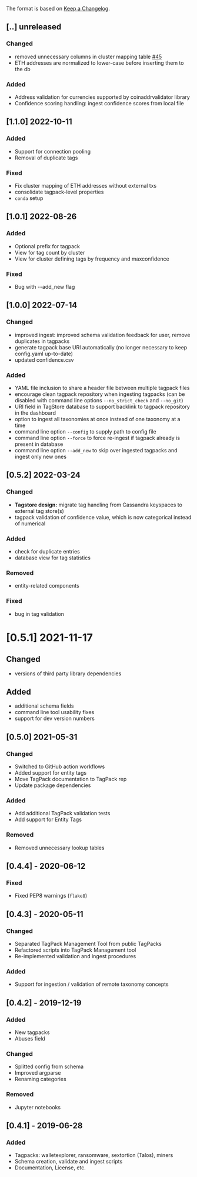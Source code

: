 The format is based on [Keep a Changelog](https://keepachangelog.com/en/1.0.0/).

## [..] unreleased
### Changed
- removed unnecessary columns in cluster mapping table [#45](https://github.com/graphsense/graphsense-tagpack-tool/issues/45)
- ETH addresses are normalized to lower-case before inserting them to the db
### Added
- Address validation for currencies supported by coinaddrvalidator library
- Confidence scoring handling: ingest confidence scores from local file

## [1.1.0] 2022-10-11
### Added
- Support for connection pooling
- Removal of duplicate tags
### Fixed
- Fix cluster mapping of ETH addresses without external txs
- consolidate tagpack-level properties
- `conda` setup

## [1.0.1] 2022-08-26
### Added
- Optional prefix for tagpack
- View for tag count by cluster 
- View for cluster defining tags by frequency and maxconfidence 
### Fixed
- Bug with --add_new flag

## [1.0.0] 2022-07-14
### Changed
- improved ingest: improved schema validation feedback for user, remove duplicates in tagpacks
- generate tagpack base URI automatically (no longer necessary to keep config.yaml up-to-date)
- updated confidence.csv 
### Added
- YAML file inclusion to share a header file between multiple tagpack files
- encourage clean tagpack repository when ingesting tagpacks (can be disabled with command line options `--no_strict_check` and `--no_git`)
- URI field in TagStore database to support backlink to tagpack repository in the dashboard
- option to ingest all taxonomies at once instead of one taxonomy at a time
- command line option `--config` to supply path to config file
- command line option `--force` to force re-ingest if tagpack already is present in database
- command line option `--add_new` to skip over ingested tagpacks and ingest only new ones

## [0.5.2] 2022-03-24
### Changed
- **Tagstore design:** migrate tag handling from Cassandra keyspaces
  to external tag store(s)
- tagpack validation of confidence value, which is now categorical
  instead of numerical
### Added
- check for duplicate entries
- database view for tag statistics
### Removed
- entity-related components
### Fixed
- bug in tag validation

# [0.5.1] 2021-11-17
## Changed
- versions of third party library dependencies
## Added
- additional schema fields
- command line tool usability fixes
- support for dev version numbers

## [0.5.0] 2021-05-31
### Changed
- Switched to GitHub action workflows
- Added support for entity tags
- Move TagPack documentation to TagPack rep
- Update package dependencies

### Added
- Add additional TagPack validation tests
- Add support for Entity Tags

### Removed
- Removed unnecessary lookup tables

## [0.4.4] - 2020-06-12
### Fixed
- Fixed PEP8 warnings (`flake8`)

## [0.4.3] - 2020-05-11
### Changed
- Separated TagPack Management Tool from public TagPacks
- Refactored scripts into TagPack Management tool
- Re-implemented validation and ingest procedures

### Added
- Support for ingestion / validation of remote taxonomy concepts

## [0.4.2] - 2019-12-19
### Added
- New tagpacks
- Abuses field

### Changed
- Splitted config from schema
- Improved argparse
- Renaming categories

### Removed
- Jupyter notebooks

## [0.4.1] - 2019-06-28
### Added
- Tagpacks: walletexplorer, ransomware, sextortion (Talos), miners
- Schema creation, validate and ingest scripts
- Documentation, License, etc.
